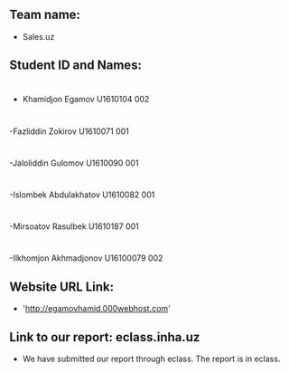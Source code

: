## Team name: 
  - Sales.uz 
## Student ID and Names:
  #
  - Khamidjon Egamov 		U1610104 		002
  #
  -Fazliddin Zokirov		U1610071		001
  #
  -Jaloliddin Gulomov		U1610090   	 	001
  #
  -Islombek Abdulakhatov	U1610082   	 	001
  #
  -Mirsoatov Rasulbek		U1610187		001
   #
  -Ilkhomjon Akhmadjonov	U16100079		002
## Website URL Link:
  - 'http://egamovhamid.000webhost.com'
 ## Link to our report: eclass.inha.uz
  - We have submitted our report through eclass. The report is in eclass. 
